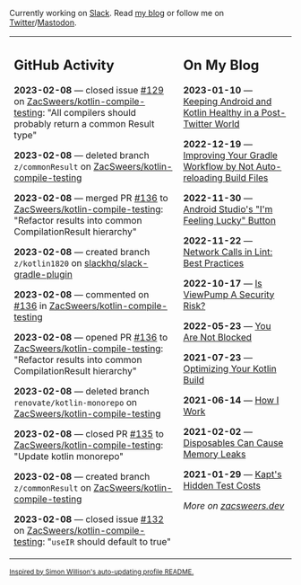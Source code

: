 Currently working on [Slack](https://slack.com/). Read [my blog](https://zacsweers.dev/) or follow me on [Twitter](https://twitter.com/ZacSweers)/[Mastodon](https://hachyderm.io/@ZacSweers).

<table><tr><td valign="top" width="60%">

## GitHub Activity
<!-- githubActivity starts -->
**2023-02-08** — closed issue [#129](https://github.com/ZacSweers/kotlin-compile-testing/issues/129) on [ZacSweers/kotlin-compile-testing](https://github.com/ZacSweers/kotlin-compile-testing): "All compilers should probably return a common Result type"

**2023-02-08** — deleted branch `z/commonResult` on [ZacSweers/kotlin-compile-testing](https://github.com/ZacSweers/kotlin-compile-testing)

**2023-02-08** — merged PR [#136](https://github.com/ZacSweers/kotlin-compile-testing/pull/136) to [ZacSweers/kotlin-compile-testing](https://github.com/ZacSweers/kotlin-compile-testing): "Refactor results into common CompilationResult hierarchy"

**2023-02-08** — created branch `z/kotlin1820` on [slackhq/slack-gradle-plugin](https://github.com/slackhq/slack-gradle-plugin)

**2023-02-08** — commented on [#136](https://github.com/ZacSweers/kotlin-compile-testing/pull/136#issuecomment-1423597209) in [ZacSweers/kotlin-compile-testing](https://github.com/ZacSweers/kotlin-compile-testing)

**2023-02-08** — opened PR [#136](https://github.com/ZacSweers/kotlin-compile-testing/pull/136) to [ZacSweers/kotlin-compile-testing](https://github.com/ZacSweers/kotlin-compile-testing): "Refactor results into common CompilationResult hierarchy"

**2023-02-08** — deleted branch `renovate/kotlin-monorepo` on [ZacSweers/kotlin-compile-testing](https://github.com/ZacSweers/kotlin-compile-testing)

**2023-02-08** — closed PR [#135](https://github.com/ZacSweers/kotlin-compile-testing/pull/135) to [ZacSweers/kotlin-compile-testing](https://github.com/ZacSweers/kotlin-compile-testing): "Update kotlin monorepo"

**2023-02-08** — created branch `z/commonResult` on [ZacSweers/kotlin-compile-testing](https://github.com/ZacSweers/kotlin-compile-testing)

**2023-02-08** — closed issue [#132](https://github.com/ZacSweers/kotlin-compile-testing/issues/132) on [ZacSweers/kotlin-compile-testing](https://github.com/ZacSweers/kotlin-compile-testing): "`useIR` should default to true"
<!-- githubActivity ends -->
</td><td valign="top" width="40%">

## On My Blog
<!-- blog starts -->
**2023-01-10** — [Keeping Android and Kotlin Healthy in a Post-Twitter World](https://www.zacsweers.dev/keeping-android-healthy/)

**2022-12-19** — [Improving Your Gradle Workflow by Not Auto-reloading Build Files](https://www.zacsweers.dev/improving-your-workflow-by-not-auto-reloading-build-files/)

**2022-11-30** — [Android Studio's "I'm Feeling Lucky" Button](https://www.zacsweers.dev/android-studios-im-feeling-lucky-button/)

**2022-11-22** — [Network Calls in Lint: Best Practices](https://www.zacsweers.dev/network-calls-in-lint-best-practices/)

**2022-10-17** — [Is ViewPump A Security Risk?](https://www.zacsweers.dev/is-viewpump-a-security-risk/)

**2022-05-23** — [You Are Not Blocked](https://www.zacsweers.dev/you-are-not-blocked/)

**2021-07-23** — [Optimizing Your Kotlin Build](https://www.zacsweers.dev/optimizing-your-kotlin-build/)

**2021-06-14** — [How I Work](https://www.zacsweers.dev/how-i-work/)

**2021-02-02** — [Disposables Can Cause Memory Leaks](https://www.zacsweers.dev/disposables-can-cause-memory-leaks/)

**2021-01-29** — [Kapt's Hidden Test Costs](https://www.zacsweers.dev/kapts-hidden-test-costs/)
<!-- blog ends -->
_More on [zacsweers.dev](https://zacsweers.dev/)_
</td></tr></table>

<sub><a href="https://simonwillison.net/2020/Jul/10/self-updating-profile-readme/">Inspired by Simon Willison's auto-updating profile README.</a></sub>